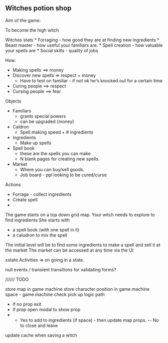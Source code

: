  ## Witches potion shop
 
 Aim of the game:
 
 To become the high witch
 
 Witches stats
 	* Forraging - how good they are at finding new ingredients
 	* Beast master - how useful your familiars are.
 	* Spell creation - how valuable your spells are
 	* Social skills  - quality of jobs 
 	
 How:
 * Making spells ==> money
 * Discover new spells => respect + money
 	 - Have to test on familiar - if not ok he's knocked out for a certain time
 * Curing people ==> respect
 * Cursing people ==> fear
 
 Objects
 * Familiars 
 	- grants special powers 
 	- can be upgraded (money)
* Caldron 
	- Spell making speed + # ingredients
* Ingredients 
	- Make up spells
* Spell book
	- these are the spells you can make
	- N blank pages for creating new spells.
* Market
	- Where you can buy/sell goods.
	- Job board - ppl looking to be cured/curse
		
Actions
 * Forrage - collect ingredients
 * Create spell
 * 

The game starts on a top down grid map.
Your witch needs to explore to find ingredients
She starts with
* a spell book (with one spell in it)
* a caludron to mix the spell

The initial level will be to find some ingredients to make a spell and sell it at the market
The market can be accessed at any time via the UI


xstate
 Activities => on going in a state.

null events / transient transitions for validating forms?

////// TODO

store map in game machine
store character position in game machine
space - game machine check pick up logic path
 - if no prop exit
- if prop open modal to show prop
- - Yes to add to ingredients (if space) - then update map props.
-- No to close and leave

update cache when saving a witch

